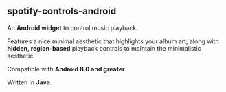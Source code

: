 ## spotify-controls-android

An **Android widget** to control music playback.

Features a nice minimal aesthetic that highlights your album art, along with **hidden, region-based** playback controls to maintain the minimalistic aesthetic.

Compatible with **Android 8.0 and greater**.

Written in **Java**.
